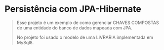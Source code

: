 # Persistência com JPA-Hibernate
> Esse projeto é um exemplo de como gerenciar CHAVES COMPOSTAS de uma entidade do banco de dados
> mapeada com JPA.
>
> No projeto foi usado o modelo de uma LIVRARIA implementada em MySql8.

